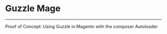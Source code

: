 # Guzzle Mage
-------------

Proof of Concept: 
Using Guzzle in Magento with the composer Autoloader
